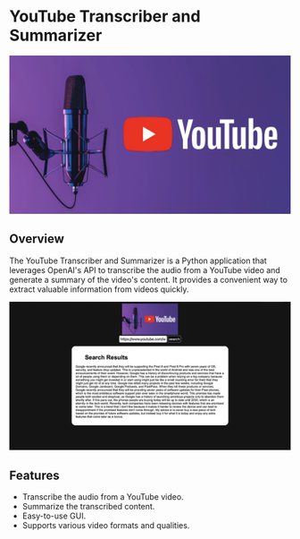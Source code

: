 # YouTube Transcriber and Summarizer

![YouTube Transcriber and Summarizer Logo](static/logo.png)

## Overview

The YouTube Transcriber and Summarizer is a Python application that leverages OpenAI's API to transcribe the audio from a YouTube video and generate a summary of the video's content. It provides a convenient way to extract valuable information from videos quickly.

![Demo Screenshot](static/demo.jpeg)

## Features

- Transcribe the audio from a YouTube video.
- Summarize the transcribed content.
- Easy-to-use GUI.
- Supports various video formats and qualities.


